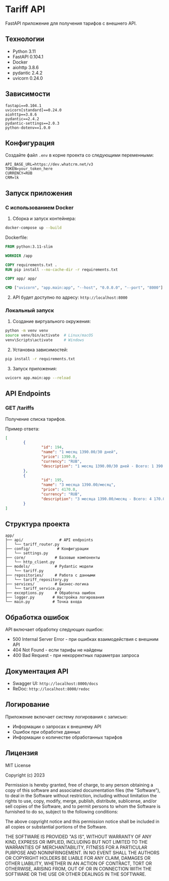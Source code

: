 # Tariff API

FastAPI приложение для получения тарифов с внешнего API.

## Технологии

- Python 3.11
- FastAPI 0.104.1
- Docker
- aiohttp 3.8.6
- pydantic 2.4.2
- uvicorn 0.24.0

## Зависимости

```pip-requirements
fastapi==0.104.1
uvicorn[standard]==0.24.0
aiohttp==3.8.6
pydantic==2.4.2
pydantic-settings==2.0.3
python-dotenv==1.0.0
```

## Конфигурация

Создайте файл `.env` в корне проекта со следующими переменными:

```env
API_BASE_URL=https://dev.whatcrm.net/v3
TOKEN=your_token_here
CURRENCY=RUB
CRM=lk
```

## Запуск приложения

### С использованием Docker

1. Сборка и запуск контейнера:
```bash
docker-compose up --build
```

Dockerfile:
```dockerfile
FROM python:3.11-slim

WORKDIR /app

COPY requirements.txt .
RUN pip install --no-cache-dir -r requirements.txt

COPY app/ app/

CMD ["uvicorn", "app.main:app", "--host", "0.0.0.0", "--port", "8000"]
```

2. API будет доступно по адресу: `http://localhost:8000`

### Локальный запуск

1. Создание виртуального окружения:
```bash
python -m venv venv
source venv/bin/activate  # Linux/macOS
venv\Scripts\activate     # Windows
```

2. Установка зависимостей:
```bash
pip install -r requirements.txt
```

3. Запуск приложения:
```bash
uvicorn app.main:app --reload
```

## API Endpoints

### GET /tariffs

Получение списка тарифов.

Пример ответа:
```json
[
		{
				"id": 194,
				"name": "1 месяц 1390.00/30 дней",
				"price": 1390.0,
				"currency": "RUB",
				"description": "1 месяц 1390.00/30 дней - Всего: 1 390.00₽"
		},
		{
				"id": 195,
				"name": "3 месяца 1390.00/месяц",
				"price": 4170.0,
				"currency": "RUB",
				"description": "3 месяца 1390.00/месяц - Всего: 4 170.00₽"
		}
]
```

## Структура проекта

```
app/
├── api/                # API endpoints
│   └── tariff_router.py
├── config/            # Конфигурации
│   └── settings.py
├── core/             # Базовые компоненты
│   └── http_client.py
├── models/           # Pydantic модели
│   └── tariff.py
├── repositories/     # Работа с данными
│   └── tariff_repository.py
├── services/         # Бизнес-логика
│   └── tariff_service.py
├── exceptions.py     # Обработка ошибок
├── logger.py        # Настройка логирования
└── main.py          # Точка входа
```

## Обработка ошибок

API включает обработку следующих ошибок:
- 500 Internal Server Error - при ошибках взаимодействия с внешним API
- 404 Not Found - если тарифы не найдены
- 400 Bad Request - при некорректных параметрах запроса

## Документация API

- Swagger UI: `http://localhost:8000/docs`
- ReDoc: `http://localhost:8000/redoc`

## Логирование

Приложение включает систему логирования с записью:
- Информации о запросах к внешнему API
- Ошибок при обработке данных
- Информации о количестве обработанных тарифов

## Лицензия

MIT License

Copyright (c) 2023

Permission is hereby granted, free of charge, to any person obtaining a copy
of this software and associated documentation files (the "Software"), to deal
in the Software without restriction, including without limitation the rights
to use, copy, modify, merge, publish, distribute, sublicense, and/or sell
copies of the Software, and to permit persons to whom the Software is
furnished to do so, subject to the following conditions:

The above copyright notice and this permission notice shall be included in all
copies or substantial portions of the Software.

THE SOFTWARE IS PROVIDED "AS IS", WITHOUT WARRANTY OF ANY KIND, EXPRESS OR
IMPLIED, INCLUDING BUT NOT LIMITED TO THE WARRANTIES OF MERCHANTABILITY,
FITNESS FOR A PARTICULAR PURPOSE AND NONINFRINGEMENT. IN NO EVENT SHALL THE
AUTHORS OR COPYRIGHT HOLDERS BE LIABLE FOR ANY CLAIM, DAMAGES OR OTHER
LIABILITY, WHETHER IN AN ACTION OF CONTRACT, TORT OR OTHERWISE, ARISING FROM,
OUT OF OR IN CONNECTION WITH THE SOFTWARE OR THE USE OR OTHER DEALINGS IN THE
SOFTWARE.


